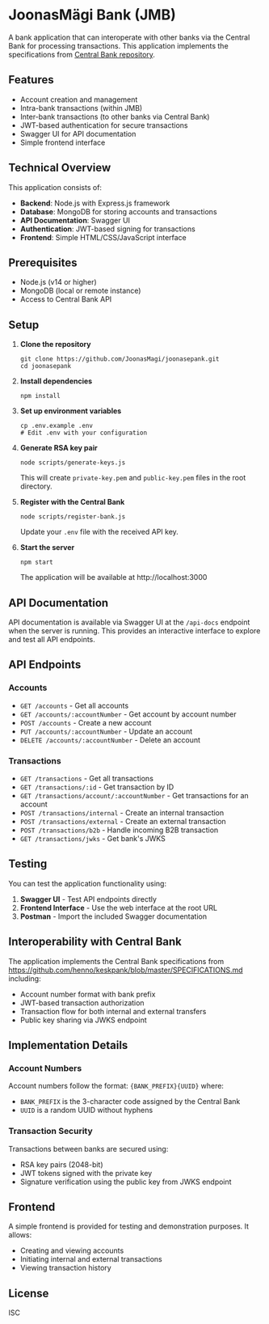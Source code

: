 # JoonasMägi Bank (JMB)

A bank application that can interoperate with other banks via the Central Bank for processing transactions. This application implements the specifications from [Central Bank repository](https://github.com/henno/keskpank).

## Features

- Account creation and management
- Intra-bank transactions (within JMB)
- Inter-bank transactions (to other banks via Central Bank)
- JWT-based authentication for secure transactions
- Swagger UI for API documentation
- Simple frontend interface

## Technical Overview

This application consists of:

- **Backend**: Node.js with Express.js framework
- **Database**: MongoDB for storing accounts and transactions
- **API Documentation**: Swagger UI
- **Authentication**: JWT-based signing for transactions
- **Frontend**: Simple HTML/CSS/JavaScript interface

## Prerequisites

- Node.js (v14 or higher)
- MongoDB (local or remote instance)
- Access to Central Bank API

## Setup

1. **Clone the repository**
   ```
   git clone https://github.com/JoonasMagi/joonasepank.git
   cd joonasepank
   ```

2. **Install dependencies**
   ```
   npm install
   ```

3. **Set up environment variables**
   ```
   cp .env.example .env
   # Edit .env with your configuration
   ```

4. **Generate RSA key pair**
   ```
   node scripts/generate-keys.js
   ```
   This will create `private-key.pem` and `public-key.pem` files in the root directory.

5. **Register with the Central Bank**
   ```
   node scripts/register-bank.js
   ```
   Update your `.env` file with the received API key.

6. **Start the server**
   ```
   npm start
   ```
   The application will be available at http://localhost:3000

## API Documentation

API documentation is available via Swagger UI at the `/api-docs` endpoint when the server is running. This provides an interactive interface to explore and test all API endpoints.

## API Endpoints

### Accounts

- `GET /accounts` - Get all accounts
- `GET /accounts/:accountNumber` - Get account by account number
- `POST /accounts` - Create a new account
- `PUT /accounts/:accountNumber` - Update an account
- `DELETE /accounts/:accountNumber` - Delete an account

### Transactions

- `GET /transactions` - Get all transactions
- `GET /transactions/:id` - Get transaction by ID
- `GET /transactions/account/:accountNumber` - Get transactions for an account
- `POST /transactions/internal` - Create an internal transaction
- `POST /transactions/external` - Create an external transaction
- `POST /transactions/b2b` - Handle incoming B2B transaction
- `GET /transactions/jwks` - Get bank's JWKS

## Testing

You can test the application functionality using:

1. **Swagger UI** - Test API endpoints directly
2. **Frontend Interface** - Use the web interface at the root URL
3. **Postman** - Import the included Swagger documentation

## Interoperability with Central Bank

The application implements the Central Bank specifications from https://github.com/henno/keskpank/blob/master/SPECIFICATIONS.md including:

- Account number format with bank prefix
- JWT-based transaction authorization
- Transaction flow for both internal and external transfers
- Public key sharing via JWKS endpoint

## Implementation Details

### Account Numbers

Account numbers follow the format: `{BANK_PREFIX}{UUID}` where:
- `BANK_PREFIX` is the 3-character code assigned by the Central Bank
- `UUID` is a random UUID without hyphens

### Transaction Security

Transactions between banks are secured using:
- RSA key pairs (2048-bit)
- JWT tokens signed with the private key
- Signature verification using the public key from JWKS endpoint

## Frontend

A simple frontend is provided for testing and demonstration purposes. It allows:

- Creating and viewing accounts
- Initiating internal and external transactions
- Viewing transaction history

## License

ISC
